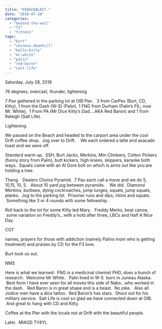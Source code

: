 ```yaml
---
title: "OIBACKBLAST."
date: "2018-07-28"
categories: 
  - "beyond-the-wall"
  - "f3"
  - "fitness"
tags: 
  - "burt"
  - "chinese-downhill"
  - "hello-kitty"
  - "mr-white"
  - "palin"
  - "red-baron"
  - "salt-life"
---
```


Saturday. July 28, 2018

76 degrees, overcast, thunder, lightening

7 Pax gathered in the parking lot at OIB Pier.   3 from CarPex (Burt, CD, Kitty), 1 from the Dash (W-S) (Palin), 1 FNG from Durham (Palin’s FIL; now Mr. White),  1 From PA (Mr Dice Kitty’s Dad....AKA Red Baron) and 1 from Raleigh (Salt Life).

Lightening.

We passed on the Beach and headed to the carport area under the cool Drift coffee shop.  Jog over to Drift.    We each ordered a latte and avacado toast and we were off.

Standard warm up.  SSH, Burt Jacks, Merkins, Mtn Climbers, Cotton Pickers (funny story from Palin), butt kickers, high knees, skippers, karaoke both ways.  Squats came with an Al Gore bolt on which is arms out like you are holding a tree.

Thang.   Dealers Choice Pyramid.  7 Pax each call a move and we do 5, 10,15, 10, 5.   About 10 yard jog between pyramids.    We did.  Diamond Merkins, burbees, dying cockroaches, jump lunges, squats, jump squats, planks.  Jog to the parking lot.  Prisoner runs and dips, irkins and squats.  Something like 3 or 4 rounds with some fellowship.

Roll back to the lot for some Kitty led Mary.   Freddy Merks, boat canoe,  some variation on Freddy’s...with a hold after three, LBCs and Half A Nice Day.

COT

names, prayers for those with addiction (namely Palins mom who is getting treatment) and praises by CD for the F3 love.

Burt took us out.

NMS

Here is what we learned:  FNG is a medicinal chemist PHD, does a bunch of research.  Welcome Mr White.   Palin lived in W-S  born in Juneau Alaska.  Best form I have ever seen for all moves this side of Nabs...who worked in the dash.   Red Baron is in great shape and is a beast.  No joke.   Also all Jodice men have a dice tattoo.  Red Baron’s has stars.  Shout out for his military service.  Salt Life is cool so glad we have connected down at OIB.  And great to hang with CD and Kitty.

Coffee at the Pier with the locals not at Drift with the beautiful people.

Later.  MIAGD TY4YL

